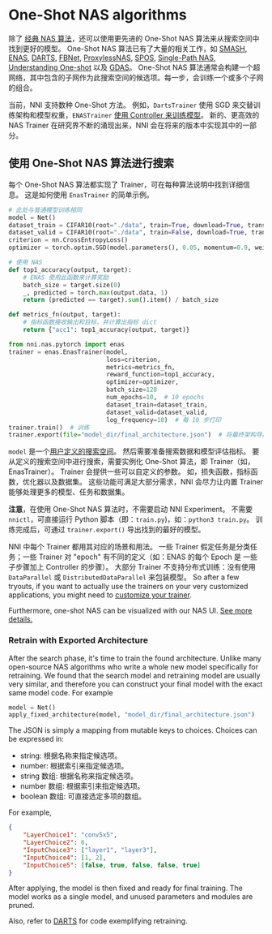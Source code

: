 # One-Shot NAS algorithms

除了 [经典 NAS 算法](./ClassicNas.md)，还可以使用更先进的 One-Shot NAS 算法来从搜索空间中找到更好的模型。 One-Shot NAS 算法已有了大量的相关工作，如 [SMASH](https://arxiv.org/abs/1708.05344), [ENAS](https://arxiv.org/abs/1802.03268), [DARTS](https://arxiv.org/abs/1808.05377), [FBNet](https://arxiv.org/abs/1812.03443), [ProxylessNAS](https://arxiv.org/abs/1812.00332), [SPOS](https://arxiv.org/abs/1904.00420), [Single-Path NAS](https://arxiv.org/abs/1904.02877),  [Understanding One-shot](http://proceedings.mlr.press/v80/bender18a) 以及 [GDAS](https://arxiv.org/abs/1910.04465)。 One-Shot NAS 算法通常会构建一个超网络，其中包含的子网作为此搜索空间的候选项。每一步，会训练一个或多个子网的组合。

当前，NNI 支持数种 One-Shot 方法。 例如，`DartsTrainer` 使用 SGD 来交替训练架构和模型权重，`ENASTrainer` [使用 Controller 来训练模型](https://arxiv.org/abs/1802.03268)。 新的、更高效的 NAS Trainer 在研究界不断的涌现出来，NNI 会在将来的版本中实现其中的一部分。

## 使用 One-Shot NAS 算法进行搜索

每个 One-Shot NAS 算法都实现了 Trainer，可在每种算法说明中找到详细信息。 这是如何使用 `EnasTrainer` 的简单示例。

```python
# 此处与普通模型训练相同
model = Net()
dataset_train = CIFAR10(root="./data", train=True, download=True, transform=train_transform)
dataset_valid = CIFAR10(root="./data", train=False, download=True, transform=valid_transform)
criterion = nn.CrossEntropyLoss()
optimizer = torch.optim.SGD(model.parameters(), 0.05, momentum=0.9, weight_decay=1.0E-4)

# 使用 NAS
def top1_accuracy(output, target):
    # ENAS 使用此函数来计算奖励
    batch_size = target.size(0)
    _, predicted = torch.max(output.data, 1)
    return (predicted == target).sum().item() / batch_size

def metrics_fn(output, target):
    # 指标函数接收输出和目标，并计算出指标 dict
    return {"acc1": top1_accuracy(output, target)}

from nni.nas.pytorch import enas
trainer = enas.EnasTrainer(model,
                           loss=criterion,
                           metrics=metrics_fn,
                           reward_function=top1_accuracy,
                           optimizer=optimizer,
                           batch_size=128
                           num_epochs=10,  # 10 epochs
                           dataset_train=dataset_train,
                           dataset_valid=dataset_valid,
                           log_frequency=10)  # 每 10 步打印
trainer.train()  # 训练
trainer.export(file="model_dir/final_architecture.json")  # 将最终架构导出到文件
```

`model` 是一个[用户定义的搜索空间](./WriteSearchSpace.md)。 然后需要准备搜索数据和模型评估指标。 要从定义的搜索空间中进行搜索，需要实例化 One-Shot 算法，即 Trainer（如，EnasTrainer）。 Trainer 会提供一些可以自定义的参数。 如，损失函数，指标函数，优化器以及数据集。 这些功能可满足大部分需求，NNI 会尽力让内置 Trainer 能够处理更多的模型、任务和数据集。

**注意**，在使用 One-Shot NAS 算法时，不需要启动 NNI Experiment。 不需要 `nnictl`，可直接运行 Python 脚本（即：`train.py`)，如：`python3 train.py`。 训练完成后，可通过 `trainer.export()` 导出找到的最好的模型。

NNI 中每个 Trainer 都用其对应的场景和用法。 一些 Trainer 假定任务是分类任务；一些 Trainer 对 "epoch" 有不同的定义（如：ENAS 的每个 Epoch 是 一些子步骤加上 Controller 的步骤）。 大部分 Trainer 不支持分布式训练：没有使用 `DataParallel` 或 `DistributedDataParallel` 来包装模型。 So after a few tryouts, if you want to actually use the trainers on your very customized applications, you might need to [customize your trainer](./Advanced.md#extend-the-ability-of-one-shot-trainers).

Furthermore, one-shot NAS can be visualized with our NAS UI. [See more details.](./Visualization.md)

### Retrain with Exported Architecture

After the search phase, it's time to train the found architecture. Unlike many open-source NAS algorithms who write a whole new model specifically for retraining. We found that the search model and retraining model are usually very similar, and therefore you can construct your final model with the exact same model code. For example

```python
model = Net()
apply_fixed_architecture(model, "model_dir/final_architecture.json")
```

The JSON is simply a mapping from mutable keys to choices. Choices can be expressed in:

* string: 根据名称来指定候选项。
* number: 根据索引来指定候选项。
* string 数组: 根据名称来指定候选项。
* number 数组: 根据索引来指定候选项。
* boolean 数组: 可直接选定多项的数组。

For example,

```json
{
    "LayerChoice1": "conv5x5",
    "LayerChoice2": 6,
    "InputChoice3": ["layer1", "layer3"],
    "InputChoice4": [1, 2],
    "InputChoice5": [false, true, false, false, true]
}
```

After applying, the model is then fixed and ready for final training. The model works as a single model, and unused parameters and modules are pruned.

Also, refer to [DARTS](./DARTS.md) for code exemplifying retraining.
